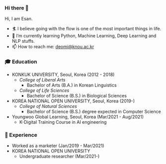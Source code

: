 ### Hi there 👋

Hi, I am Esan.

- 🏄 I believe going with the flow is one of the most important things in life.  
- 🌱 I’m currently learning Python, Machine Learning, Deep Learning and NLP stuffs.  
- 📫 How to reach me: deomi@knou.ac.kr  

### 🎓 Education
* KONKUK UNIVERSITY, Seoul, Korea (2012 - 2018)
  * *College of Liberal Arts*
    * Bachelor of Arts (B.A.) in Korean Linguistics
  * *College of Life Sciences*
    * Bachelor of Science (B.S.) in Biological Sciences
* KOREA NATIONAL OPEN UNIVERSITY, Seoul, Korea (2019-)
  * *College of Natural Sciences*
    * Bachelor of Science (B.S.) degree expected in Computer Science
* Youngwoo Global Learning, Seoul, Korea (Mar/2021 - Aug/2021)
  * K-Digital Training Course in AI engineering

### 🎯 Experience
* Worked as a marketer (Jan/2019 - Mar/2021)
* KOREA NATIONAL OPEN UNIVERSITY
  * Undergraduate researcher (Mar/2021-)

<!--
**Esantomi/Esantomi** is a ✨ _special_ ✨ repository because its `README.md` (this file) appears on your GitHub profile.

Here are some ideas to get you started:

- 🔭 I’m currently working on ...
- 🌱 I’m currently learning ...
- 👯 I’m looking to collaborate on ...
- 🤔 I’m looking for help with ...
- 💬 Ask me about ...
- 📫 How to reach me: ...
- 😄 Pronouns: ...
- ⚡ Fun fact: ...
-->

